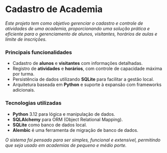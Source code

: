 # Cadastro de Academia
*Este projeto tem como objetivo gerenciar o cadastro e controle de atividades de uma academia, proporcionando uma solução prática e eficiente para o gerenciamento de alunos, visitantes, horários de aulas e limite de inscrições.*

### Principais funcionalidades
- Cadastro de **alunos** e **visitantes** com informações detalhadas.
- Registro de **atividades** e **horários**, com controle de capacidade máxima por turma.
- Persistência de dados utilizando **SQLite** para facilitar a gestão local.
- Arquitetura baseada em **Python** e suporte à expansão com frameworks adicionais.

### Tecnologias utilizadas
- **Python** 3.12 para lógica e manipulação de dados.
- **SQLAlchemy** para ORM (Object Relational Mapping).
- **SQLite** como banco de dados local.
- **Alembic** é uma ferramenta de migração de banco de dados.

*O sistema foi pensado para ser simples, funcional e extensível, permitindo que seja usado em academias de pequeno e médio porte.*